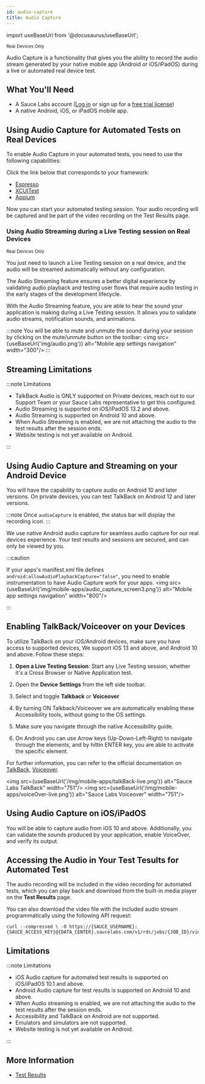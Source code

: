 ```yaml
---
id: audio-capture
title: Audio Capture
---
```


import useBaseUrl from '@docusaurus/useBaseUrl';

<p><small><span className="sauceGreen">Real Devices Only</span></small></p>

Audio Capture is a functionality that gives you the ability to record the audio stream generated by your native mobile app (Android or iOS/iPadOS) during a live or automated real device test.

## What You'll Need

- A Sauce Labs account ([Log in](https://accounts.saucelabs.com/am/XUI/#login/) or sign up for a [free trial license](https://saucelabs.com/sign-up))
- A native Android, iOS, or iPadOS mobile app.

## Using Audio Capture for Automated Tests on Real Devices

To enable Audio Capture in your automated tests, you need to use the following capabilities:

Click the link below that corresponds to your framework:

- [Espresso](/mobile-apps/automated-testing/espresso-xcuitest/espresso/#audiocapture)
- [XCUITest](/mobile-apps/automated-testing/espresso-xcuitest/xcuitest/#audiocapture)
- [Appium](/dev/test-configuration-options/#audiocapture)

Now you can start your automated testing session. Your audio recording will be captured and be part of the video recording on the Test Results page.

### Using Audio Streaming during a Live Testing session on Real Devices

<p><small><span className="sauceGreen">Real Devices Only</span></small></p>

You just need to launch a Live Testing session on a real device, and the audio will be streamed automatically without any configuration.

The Audio Streaming feature ensures a better digital experience by validating audio playback and testing user flows that require audio testing in the early stages of the development lifecycle.

With the Audio Streaming feature, you are able to hear the sound your application is making during a Live Testing session. It allows you to validate audio streams, notification sounds, and animations.

:::note
You will be able to mute and unmute the sound during your session by clicking on the mute/unmute button on the toolbar:
<img src={useBaseUrl('img/audio.png')} alt="Mobile app settings navigation" width="300"/>
:::

## Streaming Limitations

:::note Limitations

- TalkBack Audio is ONLY supported on Private devices, reach out to our Support Team or your Sauce Labs representative to get this configured.
- Audio Streaming is supported on iOS/iPadOS 13.2 and above.
- Audio Streaming is supported on Android 10 and above.
- When Audio Streaming is enabled, we are not attaching the audio to the test results after the session ends.
- Website testing is not yet available on Android.

:::

## Using Audio Capture and Streaming on your Android Device

You will have the capability to capture audio on Android 10 and later versions. On private devices, you can test TalkBack on Android 12 and later versions.

:::note
Once `audioCapture` is enabled, the status bar will display the recording icon.
:::

We use native Android audio capture for seamless audio capture for our real devices experience. Your test results and sessions are secured, and can only be viewed by you.

:::caution

If your apps's manifest.xml file defines `android:allowAudioPlaybackCapture="false"`, you need to enable instrumentation to have Audio Capture work for your apps.
<img src={useBaseUrl('img/mobile-apps/audio_capture_screen3.png')} alt="Mobile app settings navigation" width="800"/>

:::

## Enabling TalkBack/Voiceover on your Devices

To utilize TalkBack on your iOS/Android devices, make sure you have access to supported devices, We support iOS 13 and above, and Android 10 and above. Follow these steps:

1. **Open a Live Testing Session**: Start any Live Testing session, whether it's a Cross Browser or Native Application test.

2. Open the **Device Settings** from the left side toolbar.

3. Select and toggle **Talkback** or **Voiceover**

4. By turning ON Talkback/Voiceover we are automatically enabling these Accessibility tools, without going to the OS settings.

5. Make sure you navigate through the native Accessibility guide.

6. On Android you can use Arrow keys (Up-Down-Left-Right) to navigate through the elements, and by hittin ENTER key, you are able to activate the specific element. 

For further information, you can refer to the official documentation on [TalkBack](https://support.google.com/accessibility/android/answer/6006598?sjid=17999569893329555730-EU), [Voiceover](https://support.apple.com/guide/iphone/turn-on-and-practice-voiceover-iph3e2e415f/ios).

<img src={useBaseUrl('/img/mobile-apps/talkBack-live.png')} alt="Sauce Labs TalkBack" width="751"/>
<img src={useBaseUrl('/img/mobile-apps/voiceOver-live.png')} alt="Sauce Labs Voiceover" width="751"/>

## Using Audio Capture on iOS/iPadOS

You will be able to capture audio from iOS 10 and above. Additionally, you can validate the sounds produced by your application, enable VoiceOver, and verify its output.

## Accessing the Audio in Your Test Tesults for Automated Test

The audio recording will be included in the video recording for automated tests, which you can play back and download from the built-in media player on the **Test Results** page.

You can also download the video file with the included audio stream programmatically using the following API request:

```
curl --compressed \ -O https://{SAUCE_USERNAME}:{SAUCE_ACCESS_KEY}@{DATA_CENTER}.saucelabs.com/v1/rdc/jobs/{JOB_ID}/video.mp4
```

## Limitations

:::note Limitations

- iOS Audio capture for automated test results is supported on iOS/iPadOS 10.1 and above.
- Android Audio capture for test results is supported on Android 10 and above.
- When Audio streaming is enabled, we are not attaching the audio to the test results after the session ends.
- Accessibility and TalkBack on Android are not supported.
- Emulators and simulators are not supported.
- Website testing is not yet available on Android.

:::

## More Information

- [Test Results](/test-results/)
